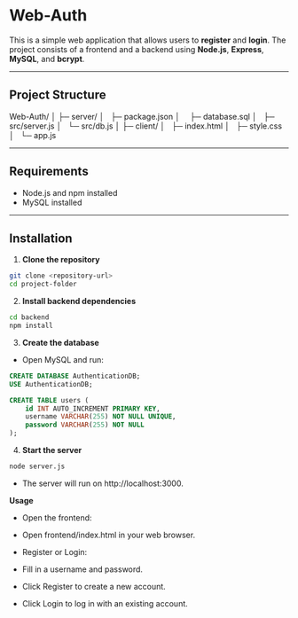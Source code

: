 # Web-Auth
This is a simple web application that allows users to **register** and **login**. The project consists of a frontend and a backend using **Node.js**, **Express**, **MySQL**, and **bcrypt**.

---

## Project Structure
Web-Auth/
│
├─ server/
│   ├─ package.json
│   ├─ database.sql
│   ├─ src/server.js
│   └─ src/db.js
│
├─ client/
│   ├─ index.html
│   ├─ style.css
│   └─ app.js

---

## Requirements

- Node.js and npm installed
- MySQL installed

---

## Installation

1. **Clone the repository**

```bash
git clone <repository-url>
cd project-folder
```
2. **Install backend dependencies**
```bash
cd backend
npm install
```

3. **Create the database**

- Open MySQL and run:
```sql
CREATE DATABASE AuthenticationDB;
USE AuthenticationDB;

CREATE TABLE users (
    id INT AUTO_INCREMENT PRIMARY KEY,
    username VARCHAR(255) NOT NULL UNIQUE,
    password VARCHAR(255) NOT NULL
);
```
4. **Start the server**
```bash
node server.js
```
- The server will run on http://localhost:3000.

**Usage**

- Open the frontend:

- Open frontend/index.html in your web browser.

- Register or Login:

- Fill in a username and password.

- Click Register to create a new account.

- Click Login to log in with an existing account.


